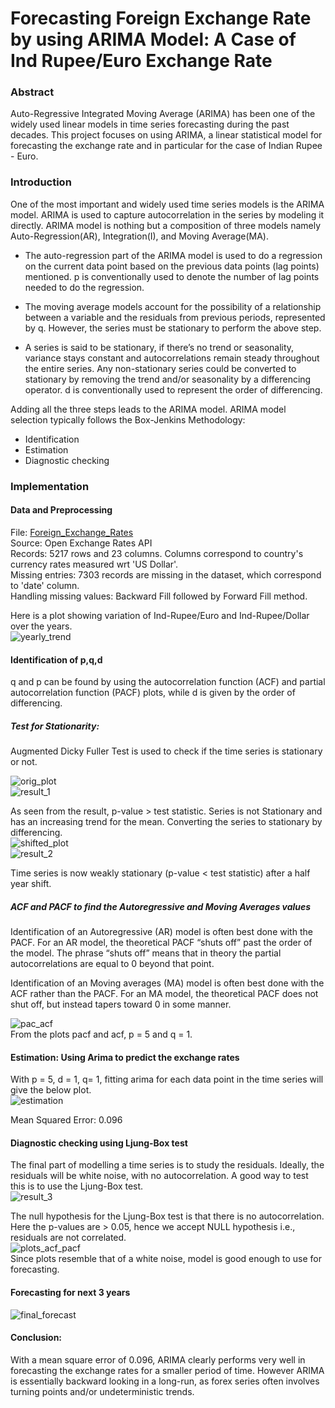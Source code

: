 # Forecasting Foreign Exchange Rate by using ARIMA Model: A Case of Ind Rupee/Euro Exchange Rate

### Abstract
Auto-Regressive Integrated Moving Average (ARIMA) has been one of the widely used linear models in time series forecasting during the past decades. This project focuses on using ARIMA, a linear statistical model for forecasting the exchange rate and in particular for the case of Indian Rupee - Euro.

### Introduction
One of the most important and widely used time series models is the ARIMA model. ARIMA is used to capture autocorrelation in the series by modeling it directly. ARIMA model is nothing but a composition of three models namely Auto-Regression(AR), Integration(I), and Moving Average(MA).  
  
- The auto-regression part of the ARIMA model is used to do a regression on the current data point based on the previous data points (lag points) mentioned. p is conventionally used to denote the number of lag points needed to do the regression.  
  
- The moving average models account for the possibility of a relationship between a variable and the residuals from previous periods, represented by q. However, the series must be stationary to perform the above step.  
  
- A series is said to be stationary, if there’s no trend or seasonality, variance stays constant and autocorrelations remain steady throughout the entire series. Any non-stationary series could be converted to stationary by removing the trend and/or seasonality by a differencing operator. d is conventionally used to represent the order of differencing.  
  
Adding all the three steps leads to the ARIMA model. ARIMA model selection typically follows the Box-Jenkins Methodology:  
- Identification   
- Estimation    
- Diagnostic checking   
  
### Implementation  
#### Data and Preprocessing  
File: [Foreign_Exchange_Rates](Foreign_Exchange_Rates.xlsx)  
Source: Open Exchange Rates API  
Records: 5217 rows and 23 columns. Columns correspond to country's currency rates measured wrt 'US Dollar'.   
Missing entries: 7303 records are missing in the dataset, which correspond to 'date' column.   
Handling missing values: Backward Fill followed by Forward Fill method.   
  
Here is a plot showing variation of Ind-Rupee/Euro and Ind-Rupee/Dollar over the years.  
![yearly_trend](readme_resources/yearly_trend.png)  
  
#### Identification of p,q,d
q and p can be found by using the autocorrelation function (ACF) and partial autocorrelation function (PACF) plots, while d is given by the order of differencing.
  
##### Test for Stationarity:
Augmented Dicky Fuller Test is used to check if the time series is stationary or not.  

![orig_plot](readme_resources/stationarity_check_1.png)  
![result_1](readme_resources/stationarity_check1_results.png)  
  
As seen from the result, p-value > test statistic. Series is not Stationary and has an increasing trend for the mean. Converting the series to stationary by differencing.  
![shifted_plot](readme_resources/weakly_stationary.png)  
![result_2](readme_resources/stationarity_check2_results.png)
  
Time series is now weakly stationary (p-value < test statistic) after a half year shift.

##### ACF and PACF to find the Autoregressive and Moving Averages values 
Identification of an Autoregressive (AR) model is often best done with the PACF. For an AR model, the theoretical PACF “shuts off” past the order of the model. The phrase “shuts off” means that in theory the partial autocorrelations are equal to 0 beyond that point.  
  
Identification of an Moving averages (MA) model is often best done with the ACF rather than the PACF. For an MA model, the theoretical PACF does not shut off, but instead tapers toward 0 in some manner.  

![pac_acf](readme_resources/ac_pac.png)  
From the plots pacf and acf, p = 5 and q = 1. 
  
#### Estimation: Using Arima to predict the exchange rates
With p = 5, d = 1, q= 1, fitting arima for each data point in the time series will give the below plot.   
![estimation](readme_resources/arima_predictions.png)  
  
Mean Squared Error: 0.096  

#### Diagnostic checking using Ljung-Box test
The final part of modelling a time series is to study the residuals. Ideally, the residuals will be white noise, with no autocorrelation. A good way to test this is to use the Ljung-Box test.   
![result_3](readme_resources/ljung_box_results.png)  
  
The null hypothesis for the Ljung-Box test is that there is no autocorrelation. Here the p-values are > 0.05, hence we accept NULL hypothesis i.e., residuals are not correlated.   
![plots_acf_pacf](readme_resources/ljung_box.png)  
Since plots resemble that of a white noise, model is good enough to use for forecasting.  

#### Forecasting for next 3 years
![final_forecast](readme_resources/forecasting.png)

#### Conclusion:
With a mean square error of 0.096, ARIMA clearly performs very well in forecasting the exchange rates for a smaller period of time. However ARIMA is essentially backward looking in a long-run, as forex series often involves turning points and/or undeterministic trends.
